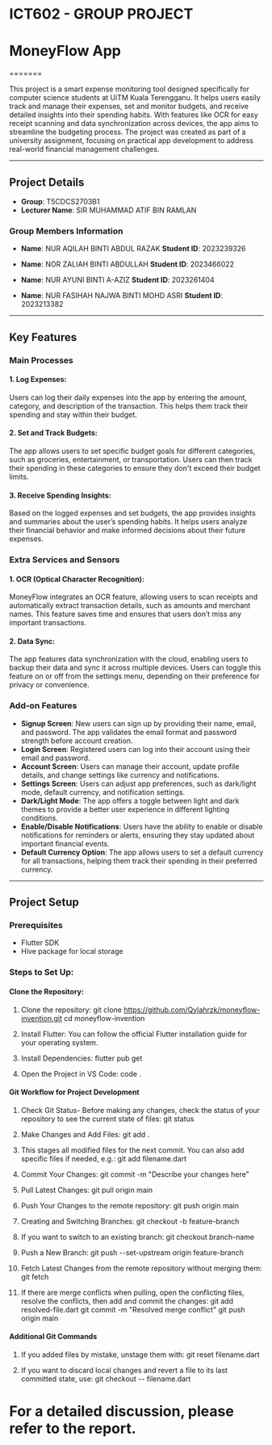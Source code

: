 # ICT602 - GROUP PROJECT
# MoneyFlow App
=======

This project is a smart expense monitoring tool designed specifically for computer science students at UiTM Kuala Terengganu. It helps users easily track and manage their expenses, set and monitor budgets, and receive detailed insights into their spending habits. With features like OCR for easy receipt scanning and data synchronization across devices, the app aims to streamline the budgeting process. The project was created as part of a university assignment, focusing on practical app development to address real-world financial management challenges.

---

## **Project Details**
- **Group**: T5CDCS2703B1  
- **Lecturer Name**: SIR MUHAMMAD ATIF BIN RAMLAN 

### **Group Members Information**
- **Name**: NUR AQILAH BINTI ABDUL RAZAK 
  **Student ID**: 2023239326  

- **Name**: NOR ZALIAH BINTI ABDULLAH 
  **Student ID**: 2023466022  

- **Name**: NUR AYUNI BINTI A-AZIZ 
  **Student ID**: 2023261404  

- **Name**: NUR FASIHAH NAJWA BINTI MOHD ASRI
  **Student ID**: 2023213382  

---

## Key Features
### Main Processes

#### 1. **Log Expenses**:
Users can log their daily expenses into the app by entering the amount, category, and description of the transaction. This helps them track their spending and stay within their budget.

#### 2. **Set and Track Budgets**:
The app allows users to set specific budget goals for different categories, such as groceries, entertainment, or transportation. Users can then track their spending in these categories to ensure they don't exceed their budget limits.

#### 3. **Receive Spending Insights**:
Based on the logged expenses and set budgets, the app provides insights and summaries about the user’s spending habits. It helps users analyze their financial behavior and make informed decisions about their future expenses.


### Extra Services and Sensors

#### 1. **OCR (Optical Character Recognition)**:
MoneyFlow integrates an OCR feature, allowing users to scan receipts and automatically extract transaction details, such as amounts and merchant names. This feature saves time and ensures that users don’t miss any important transactions.

#### 2. **Data Sync**:
The app features data synchronization with the cloud, enabling users to backup their data and sync it across multiple devices. Users can toggle this feature on or off from the settings menu, depending on their preference for privacy or convenience.


### Add-on Features

- **Signup Screen**: New users can sign up by providing their name, email, and password. The app validates the email format and password strength before account creation.
- **Login Screen**: Registered users can log into their account using their email and password.
- **Account Screen**: Users can manage their account, update profile details, and change settings like currency and notifications.
- **Settings Screen**: Users can adjust app preferences, such as dark/light mode, default currency, and notification settings.
- **Dark/Light Mode**: The app offers a toggle between light and dark themes to provide a better user experience in different lighting conditions.
- **Enable/Disable Notifications**: Users have the ability to enable or disable notifications for reminders or alerts, ensuring they stay updated about important financial events.
- **Default Currency Option**: The app allows users to set a default currency for all transactions, helping them track their spending in their preferred currency.

---

## Project Setup

### Prerequisites
- Flutter SDK
- Hive package for local storage

### Steps to Set Up:
#### Clone the Repository:

1. Clone the repository:
   git clone https://github.com/Qylahrzk/moneyflow-invention.git
   cd moneyflow-invention

2. Install Flutter: You can follow the official Flutter installation guide for your operating system.

3. Install Dependencies:
   flutter pub get

4. Open the Project in VS Code:
   code .

#### Git Workflow for Project Development
1. Check Git Status- Before making any changes, check the status of your repository to see the current state of files:
   git status

2. Make Changes and Add Files:
   git add .

3. This stages all modified files for the next commit. You can also add specific files if needed, e.g.:
   git add filename.dart

4. Commit Your Changes:
   git commit -m "Describe your changes here"

5. Pull Latest Changes:
   git pull origin main

6. Push Your Changes to the remote repository:
   git push origin main

7. Creating and Switching Branches:
   git checkout -b feature-branch

8. If you want to switch to an existing branch:
   git checkout branch-name

9. Push a New Branch:
   git push --set-upstream origin feature-branch

10. Fetch Latest Changes from the remote repository without merging them:
    git fetch

11. If there are merge conflicts when pulling, open the conflicting files, resolve the conflicts, then add and commit the changes:
    git add resolved-file.dart
    git commit -m "Resolved merge conflict"
    git push origin main

#### Additional Git Commands
1. If you added files by mistake, unstage them with:
   git reset filename.dart

2. If you want to discard local changes and revert a file to its last committed state, use:
   git checkout -- filename.dart

# For a detailed discussion, please refer to the report.